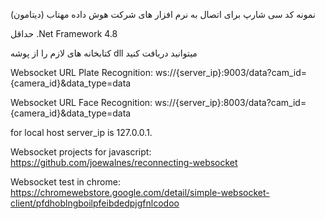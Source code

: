 نمونه کد سی شارپ برای اتصال به نرم افزار های شرکت هوش داده مهتاب (دیتامون)

حداقل .Net Framework 4.8

کتابخانه های لازم را از پوشه dll میتوانید دریافت کنید

Websocket URL Plate Recognition: ws://{server_ip}:9003/data?cam_id={camera_id}&data_type=data

Websocket URL Face Recognition: ws://{server_ip}:8003/data?cam_id={camera_id}&data_type=data

for local host server_ip is 127.0.0.1.

Websocket projects for javascript: https://github.com/joewalnes/reconnecting-websocket

Websocket test in chrome: https://chromewebstore.google.com/detail/simple-websocket-client/pfdhoblngboilpfeibdedpjgfnlcodoo
